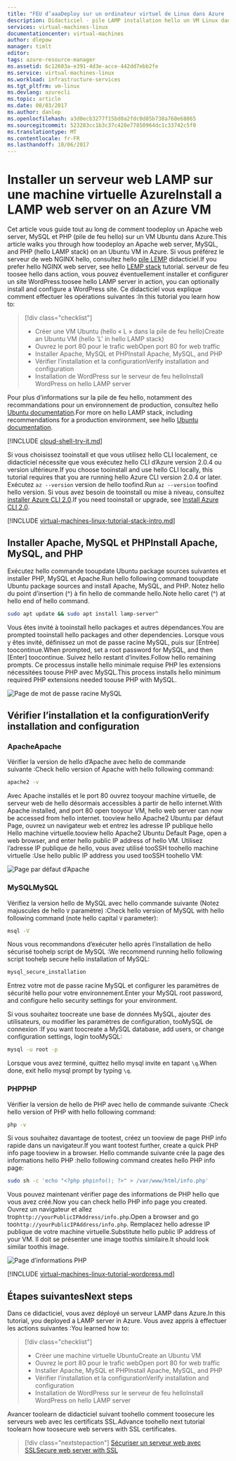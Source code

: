 ```yaml
---
title: "FEU d’aaaDeploy sur un ordinateur virtuel de Linux dans Azure | Documents Microsoft"
description: Didacticiel - pile LAMP installation hello un VM Linux dans Azure
services: virtual-machines-linux
documentationcenter: virtual-machines
author: dlepow
manager: timlt
editor: 
tags: azure-resource-manager
ms.assetid: 6c12603a-e391-4d3e-acce-442dd7ebb2fe
ms.service: virtual-machines-linux
ms.workload: infrastructure-services
ms.tgt_pltfrm: vm-linux
ms.devlang: azurecli
ms.topic: article
ms.date: 08/03/2017
ms.author: danlep
ms.openlocfilehash: a3d0ecb3277f15bd0a2fdc0d85b738a760e68865
ms.sourcegitcommit: 523283cc1b3c37c428e77850964dc1c33742c5f0
ms.translationtype: MT
ms.contentlocale: fr-FR
ms.lasthandoff: 10/06/2017
---
```

# <a name="install-a-lamp-web-server-on-an-azure-vm"></a><span data-ttu-id="af57a-103">Installer un serveur web LAMP sur une machine virtuelle Azure</span><span class="sxs-lookup"><span data-stu-id="af57a-103">Install a LAMP web server on an Azure VM</span></span>
<span data-ttu-id="af57a-104">Cet article vous guide tout au long de comment toodeploy un Apache web server, MySQL et PHP (pile de feu hello) sur un VM Ubuntu dans Azure.</span><span class="sxs-lookup"><span data-stu-id="af57a-104">This article walks you through how toodeploy an Apache web server, MySQL, and PHP (hello LAMP stack) on an Ubuntu VM in Azure.</span></span> <span data-ttu-id="af57a-105">Si vous préférez le serveur de web NGINX hello, consultez hello [pile LEMP](tutorial-lemp-stack.md) didacticiel.</span><span class="sxs-lookup"><span data-stu-id="af57a-105">If you prefer hello NGINX web server, see hello [LEMP stack](tutorial-lemp-stack.md) tutorial.</span></span> <span data-ttu-id="af57a-106">serveur de feu toosee hello dans action, vous pouvez éventuellement installer et configurer un site WordPress.</span><span class="sxs-lookup"><span data-stu-id="af57a-106">toosee hello LAMP server in action, you can optionally install and configure a WordPress site.</span></span> <span data-ttu-id="af57a-107">Ce didacticiel vous explique comment effectuer les opérations suivantes :</span><span class="sxs-lookup"><span data-stu-id="af57a-107">In this tutorial you learn how to:</span></span>

> [!div class="checklist"]
> * <span data-ttu-id="af57a-108">Créer une VM Ubuntu (hello « L » dans la pile de feu hello)</span><span class="sxs-lookup"><span data-stu-id="af57a-108">Create an Ubuntu VM (hello 'L' in hello LAMP stack)</span></span>
> * <span data-ttu-id="af57a-109">Ouvrez le port 80 pour le trafic web</span><span class="sxs-lookup"><span data-stu-id="af57a-109">Open port 80 for web traffic</span></span>
> * <span data-ttu-id="af57a-110">Installer Apache, MySQL et PHP</span><span class="sxs-lookup"><span data-stu-id="af57a-110">Install Apache, MySQL, and PHP</span></span>
> * <span data-ttu-id="af57a-111">Vérifier l’installation et la configuration</span><span class="sxs-lookup"><span data-stu-id="af57a-111">Verify installation and configuration</span></span>
> * <span data-ttu-id="af57a-112">Installation de WordPress sur le serveur de feu hello</span><span class="sxs-lookup"><span data-stu-id="af57a-112">Install WordPress on hello LAMP server</span></span>


<span data-ttu-id="af57a-113">Pour plus d’informations sur la pile de feu hello, notamment des recommandations pour un environnement de production, consultez hello [Ubuntu documentation](https://help.ubuntu.com/community/ApacheMySQLPHP).</span><span class="sxs-lookup"><span data-stu-id="af57a-113">For more on hello LAMP stack, including recommendations for a production environment, see hello [Ubuntu documentation](https://help.ubuntu.com/community/ApacheMySQLPHP).</span></span>

[!INCLUDE [cloud-shell-try-it.md](../../../includes/cloud-shell-try-it.md)]

<span data-ttu-id="af57a-114">Si vous choisissez tooinstall et que vous utilisez hello CLI localement, ce didacticiel nécessite que vous exécutez hello CLI d’Azure version 2.0.4 ou version ultérieure.</span><span class="sxs-lookup"><span data-stu-id="af57a-114">If you choose tooinstall and use hello CLI locally, this tutorial requires that you are running hello Azure CLI version 2.0.4 or later.</span></span> <span data-ttu-id="af57a-115">Exécutez `az --version` version de hello toofind.</span><span class="sxs-lookup"><span data-stu-id="af57a-115">Run `az --version` toofind hello version.</span></span> <span data-ttu-id="af57a-116">Si vous avez besoin de tooinstall ou mise à niveau, consultez [installer Azure CLI 2.0]( /cli/azure/install-azure-cli).</span><span class="sxs-lookup"><span data-stu-id="af57a-116">If you need tooinstall or upgrade, see [Install Azure CLI 2.0]( /cli/azure/install-azure-cli).</span></span> 

[!INCLUDE [virtual-machines-linux-tutorial-stack-intro.md](../../../includes/virtual-machines-linux-tutorial-stack-intro.md)]

## <a name="install-apache-mysql-and-php"></a><span data-ttu-id="af57a-117">Installer Apache, MySQL et PHP</span><span class="sxs-lookup"><span data-stu-id="af57a-117">Install Apache, MySQL, and PHP</span></span>

<span data-ttu-id="af57a-118">Exécutez hello commande tooupdate Ubuntu package sources suivantes et installer PHP, MySQL et Apache.</span><span class="sxs-lookup"><span data-stu-id="af57a-118">Run hello following command tooupdate Ubuntu package sources and install Apache, MySQL, and PHP.</span></span> <span data-ttu-id="af57a-119">Notez hello du point d’insertion (^) à fin hello de commande hello.</span><span class="sxs-lookup"><span data-stu-id="af57a-119">Note hello caret (^) at hello end of hello command.</span></span>


```bash
sudo apt update && sudo apt install lamp-server^
```



<span data-ttu-id="af57a-120">Vous êtes invité à tooinstall hello packages et autres dépendances.</span><span class="sxs-lookup"><span data-stu-id="af57a-120">You are prompted tooinstall hello packages and other dependencies.</span></span> <span data-ttu-id="af57a-121">Lorsque vous y êtes invité, définissez un mot de passe racine MySQL, puis sur [Entrée] toocontinue.</span><span class="sxs-lookup"><span data-stu-id="af57a-121">When prompted, set a root password for MySQL, and then [Enter] toocontinue.</span></span> <span data-ttu-id="af57a-122">Suivez hello restant d’invites.</span><span class="sxs-lookup"><span data-stu-id="af57a-122">Follow hello remaining prompts.</span></span> <span data-ttu-id="af57a-123">Ce processus installe hello minimale requise PHP les extensions nécessitées toouse PHP avec MySQL.</span><span class="sxs-lookup"><span data-stu-id="af57a-123">This process installs hello minimum required PHP extensions needed toouse PHP with MySQL.</span></span> 

![Page de mot de passe racine MySQL][1]

## <a name="verify-installation-and-configuration"></a><span data-ttu-id="af57a-125">Vérifier l’installation et la configuration</span><span class="sxs-lookup"><span data-stu-id="af57a-125">Verify installation and configuration</span></span>


### <a name="apache"></a><span data-ttu-id="af57a-126">Apache</span><span class="sxs-lookup"><span data-stu-id="af57a-126">Apache</span></span>

<span data-ttu-id="af57a-127">Vérifier la version de hello d’Apache avec hello de commande suivante :</span><span class="sxs-lookup"><span data-stu-id="af57a-127">Check hello version of Apache with hello following command:</span></span>
```bash
apache2 -v
```

<span data-ttu-id="af57a-128">Avec Apache installés et le port 80 ouvrez tooyour machine virtuelle, de serveur web de hello désormais accessibles à partir de hello internet.</span><span class="sxs-lookup"><span data-stu-id="af57a-128">With Apache installed, and port 80 open tooyour VM, hello web server can now be accessed from hello internet.</span></span> <span data-ttu-id="af57a-129">tooview hello Apache2 Ubuntu par défaut Page, ouvrez un navigateur web et entrez les adresse IP publique hello Hello machine virtuelle.</span><span class="sxs-lookup"><span data-stu-id="af57a-129">tooview hello Apache2 Ubuntu Default Page, open a web browser, and enter hello public IP address of hello VM.</span></span> <span data-ttu-id="af57a-130">Utilisez l’adresse IP publique de hello, vous avez utilisé tooSSH toohello machine virtuelle :</span><span class="sxs-lookup"><span data-stu-id="af57a-130">Use hello public IP address you used tooSSH toohello VM:</span></span>

![Page par défaut d’Apache][3]


### <a name="mysql"></a><span data-ttu-id="af57a-132">MySQL</span><span class="sxs-lookup"><span data-stu-id="af57a-132">MySQL</span></span>

<span data-ttu-id="af57a-133">Vérifiez la version hello de MySQL avec hello commande suivante (Notez majuscules de hello `V` paramètre) :</span><span class="sxs-lookup"><span data-stu-id="af57a-133">Check hello version of MySQL with hello following command (note hello capital `V` parameter):</span></span>

```bash
msql -V
```

<span data-ttu-id="af57a-134">Nous vous recommandons d’exécuter hello après l’installation de hello sécurisé toohelp script de MySQL :</span><span class="sxs-lookup"><span data-stu-id="af57a-134">We recommend running hello following script toohelp secure hello installation of MySQL:</span></span>

```bash
mysql_secure_installation
```

<span data-ttu-id="af57a-135">Entrez votre mot de passe racine MySQL et configurer les paramètres de sécurité hello pour votre environnement.</span><span class="sxs-lookup"><span data-stu-id="af57a-135">Enter your MySQL root password, and configure hello security settings for your environment.</span></span>

<span data-ttu-id="af57a-136">Si vous souhaitez toocreate une base de données MySQL, ajouter des utilisateurs, ou modifier les paramètres de configuration, tooMySQL de connexion :</span><span class="sxs-lookup"><span data-stu-id="af57a-136">If you want toocreate a MySQL database, add users, or change configuration settings, login tooMySQL:</span></span>

```bash
mysql -u root -p
```

<span data-ttu-id="af57a-137">Lorsque vous avez terminé, quittez hello mysql invite en tapant `\q`.</span><span class="sxs-lookup"><span data-stu-id="af57a-137">When done, exit hello mysql prompt by typing `\q`.</span></span>

### <a name="php"></a><span data-ttu-id="af57a-138">PHP</span><span class="sxs-lookup"><span data-stu-id="af57a-138">PHP</span></span>

<span data-ttu-id="af57a-139">Vérifier la version de hello de PHP avec hello de commande suivante :</span><span class="sxs-lookup"><span data-stu-id="af57a-139">Check hello version of PHP with hello following command:</span></span>

```bash
php -v
```

<span data-ttu-id="af57a-140">Si vous souhaitez davantage de tootest, créez un tooview de page PHP info rapide dans un navigateur.</span><span class="sxs-lookup"><span data-stu-id="af57a-140">If you want tootest further, create a quick PHP info page tooview in a browser.</span></span> <span data-ttu-id="af57a-141">Hello commande suivante crée la page des informations hello PHP :</span><span class="sxs-lookup"><span data-stu-id="af57a-141">hello following command creates hello PHP info page:</span></span>

```bash
sudo sh -c 'echo "<?php phpinfo(); ?>" > /var/www/html/info.php'
```

<span data-ttu-id="af57a-142">Vous pouvez maintenant vérifier page des informations de PHP hello que vous avez créé.</span><span class="sxs-lookup"><span data-stu-id="af57a-142">Now you can check hello PHP info page you created.</span></span> <span data-ttu-id="af57a-143">Ouvrez un navigateur et allez trop`http://yourPublicIPAddress/info.php`.</span><span class="sxs-lookup"><span data-stu-id="af57a-143">Open a browser and go too`http://yourPublicIPAddress/info.php`.</span></span> <span data-ttu-id="af57a-144">Remplacez hello adresse IP publique de votre machine virtuelle.</span><span class="sxs-lookup"><span data-stu-id="af57a-144">Substitute hello public IP address of your VM.</span></span> <span data-ttu-id="af57a-145">Il doit se présenter une image toothis similaire.</span><span class="sxs-lookup"><span data-stu-id="af57a-145">It should look similar toothis image.</span></span>

![Page d’informations PHP][2]

[!INCLUDE [virtual-machines-linux-tutorial-wordpress.md](../../../includes/virtual-machines-linux-tutorial-wordpress.md)]


## <a name="next-steps"></a><span data-ttu-id="af57a-147">Étapes suivantes</span><span class="sxs-lookup"><span data-stu-id="af57a-147">Next steps</span></span>

<span data-ttu-id="af57a-148">Dans ce didacticiel, vous avez déployé un serveur LAMP dans Azure.</span><span class="sxs-lookup"><span data-stu-id="af57a-148">In this tutorial, you deployed a LAMP server in Azure.</span></span> <span data-ttu-id="af57a-149">Vous avez appris à effectuer les actions suivantes :</span><span class="sxs-lookup"><span data-stu-id="af57a-149">You learned how to:</span></span>

> [!div class="checklist"]
> * <span data-ttu-id="af57a-150">Créer une machine virtuelle Ubuntu</span><span class="sxs-lookup"><span data-stu-id="af57a-150">Create an Ubuntu VM</span></span>
> * <span data-ttu-id="af57a-151">Ouvrez le port 80 pour le trafic web</span><span class="sxs-lookup"><span data-stu-id="af57a-151">Open port 80 for web traffic</span></span>
> * <span data-ttu-id="af57a-152">Installer Apache, MySQL et PHP</span><span class="sxs-lookup"><span data-stu-id="af57a-152">Install Apache, MySQL, and PHP</span></span>
> * <span data-ttu-id="af57a-153">Vérifier l’installation et la configuration</span><span class="sxs-lookup"><span data-stu-id="af57a-153">Verify installation and configuration</span></span>
> * <span data-ttu-id="af57a-154">Installation de WordPress sur le serveur de feu hello</span><span class="sxs-lookup"><span data-stu-id="af57a-154">Install WordPress on hello LAMP server</span></span>

<span data-ttu-id="af57a-155">Avancer toolearn de didacticiel suivant toohello comment toosecure les serveurs web avec les certificats SSL.</span><span class="sxs-lookup"><span data-stu-id="af57a-155">Advance toohello next tutorial toolearn how toosecure web servers with SSL certificates.</span></span>

> [!div class="nextstepaction"]
> [<span data-ttu-id="af57a-156">Sécuriser un serveur web avec SSL</span><span class="sxs-lookup"><span data-stu-id="af57a-156">Secure web server with SSL</span></span>](tutorial-secure-web-server.md)

[1]: ./media/tutorial-lamp-stack/configmysqlpassword-small.png
[2]: ./media/tutorial-lamp-stack/phpsuccesspage.png
[3]: ./media/tutorial-lamp-stack/apachesuccesspage.png
